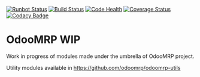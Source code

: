 [![Runbot Status](https://runbot.odoo-community.org/runbot/badge/flat/188/8.0.svg)](https://runbot.odoo-community.org/runbot/repo/github-com-odoomrp-odoomrp-wip-188)
[![Build Status](https://travis-ci.org/odoomrp/odoomrp-wip.svg?branch=8.0)](https://travis-ci.org/odoomrp/odoomrp-wip)
[![Code Health](https://landscape.io/github/odoomrp/odoomrp-wip/8.0/landscape.svg?style=flat)](https://landscape.io/github/odoomrp/odoomrp-wip/8.0)
[![Coverage Status](https://coveralls.io/repos/odoomrp/odoomrp-wip/badge.png?branch=8.0)](https://coveralls.io/r/odoomrp/odoomrp-wip?branch=8.0)
[![Codacy Badge](https://www.codacy.com/project/badge/a5f6dcbc4c484d8d9ddcc762a7d889bc)](https://www.codacy.com/public/oihanecruce/odoomrp-wip_2)

OdooMRP WIP
===========

Work in progress of modules made under the umbrella of OdooMRP project.

Utility modules available in https://github.com/odoomrp/odoomrp-utils

